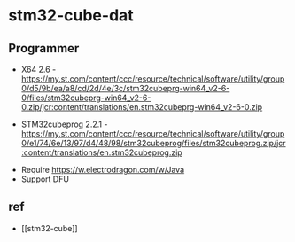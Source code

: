 
# stm32-cube-dat


## Programmer 
* X64 2.6 - https://my.st.com/content/ccc/resource/technical/software/utility/group0/d5/9b/ea/a8/cd/2d/4e/3c/stm32cubeprg-win64_v2-6-0/files/stm32cubeprg-win64_v2-6-0.zip/jcr:content/translations/en.stm32cubeprg-win64_v2-6-0.zip
- STM32cubeprog 2.2.1 - https://my.st.com/content/ccc/resource/technical/software/utility/group0/e1/74/6e/13/97/d4/48/98/stm32cubeprog/files/stm32cubeprog.zip/jcr:content/translations/en.stm32cubeprog.zip 

* Require https://w.electrodragon.com/w/Java
* Support DFU


## ref 

- [[stm32-cube]]